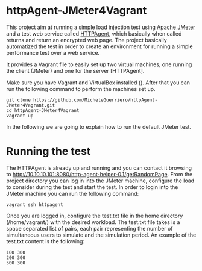 # httpAgent-JMeter4Vagrant

This project aim at running a simple load injection test using [Apache JMeter](http://jmeter.apache.org) and 
a test web service called [HTTPAgent](https://github.com/deib-polimi/modaclouds-tests/tree/master/http-agent-helper), which basically
when called returns and return an encrypted web page. The project basically automatized the test in order to create an environment
for running a simple performance test over a web service.

It provides a Vagrant file to easily set up two virtual machines, one running the client (JMeter) and one for the server [HTTPAgent].

Make sure you have Vagrant and VirtualBox installed (). After that you can run the following command to perform the machines set up.

    git clone https://github.com/MicheleGuerriero/httpAgent-JMeter4Vagrant.git
    cd httpAgent-JMeter4Vagrant
    vagrant up    


In the following we are going to explain how to run the default JMeter test.

# Running the test

The HTTPAgent is already up and running and you can contact it browsing to http://10.10.10.101:8080/http-agent-helper-0.1/getRandomPage.
From the project directory you can log in into the JMeter machine, configure the load to consider during the test and start the test. In order to login into the JMeter machine you can run the following command:

    vagrant ssh httpagent

Once you are logged in, configure the test.txt file in the home directory (/home/vagrant/) with the desired workload. The test.txt file takes is a space separated list of pairs, each pair representing the number of simultaneous users to simulate and the simulation period. An example of the test.txt content is the following:

    100 300
    200 300
    500 300



